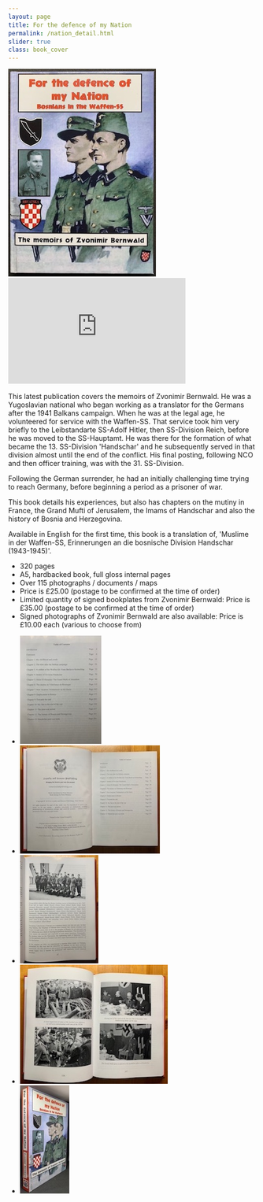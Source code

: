 ```yaml
---
layout: page
title: For the defence of my Nation
permalink: /nation_detail.html
slider: true
class: book_cover
---
```


<img src="./assets/Nation cover.jpg" id="detail" class="center"/>
<iframe width="360" height="215" src="https://www.youtube.com/embed/KRAZFSfzQgY" frameborder="0" allow="accelerometer; autoplay; encrypted-media; gyroscope; picture-in-picture" class="center" allowfullscreen></iframe>
<p>This latest publication covers the memoirs of Zvonimir Bernwald.  He was a Yugoslavian national who began working as a translator for the Germans after the 1941 Balkans campaign. When he was at the legal age, he volunteered for service with the Waffen-SS. That service took him very briefly to the Leibstandarte SS-Adolf Hitler, then SS-Division Reich, before he was moved to the SS-Hauptamt. He was there for the formation of what became the 13. SS-Division 'Handschar' and he subsequently served in that division almost until the end of the conflict. His final posting, following NCO and then officer training, was with the 31. SS-Division.</p>
<p>Following the German surrender, he had an initially challenging time trying to reach Germany, before beginning a period as a prisoner of war.</p>
<p>This book details his experiences, but also has chapters on the mutiny in France, the Grand Mufti of Jerusalem, the Imams of Handschar and also the history of Bosnia and Herzegovina.</p>
<p>Available in English for the first time, this book is a translation of, 'Muslime in der Waffen-SS, Erinnerungen an die bosnische Division Handschar (1943-1945)'.</p>
<ul class="over">
  <li>320 pages</li>
  <li>A5, hardbacked book, full gloss internal pages</li>
  <li>Over 115 photographs / documents / maps</li>
  <li>Price is £25.00 (postage to be confirmed at the time of order)</li>
  <li>Limited quantity of signed bookplates from Zvonimir Bernwald: Price is £35.00 (postage to be confirmed at the time of order)</li>
  <li>Signed photographs of Zvonimir Bernwald are also available: Price is £10.00 each (various to choose from)</li>
</ul>

<div id="folio" class="svwp">
  <ul>
    <li><img alt="Contents page" src="./assets/Nation internal 3.jpg" /></li>
    <li><img alt="Internal page" src="./assets/Nation internal.jpg" /></li>
    <li><img alt="Additional internals" src="./assets/Nation internal 2.jpg" /></li>
    <li><img alt="Full cover" src="./assets/Nation internal 4.jpg" /></li>
    <li><img alt="Cover edge" src="./assets/Nation cover 2.jpg" /></li>
  </ul>
</div>
